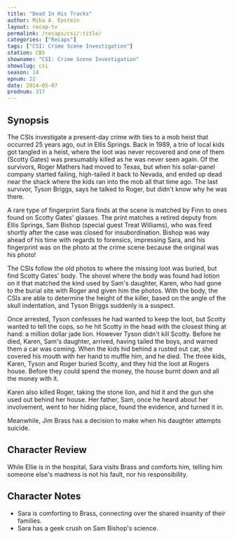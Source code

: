 ```yaml
---
title: "Dead In His Tracks"
author: Mika A. Epstein
layout: recap-tv
permalink: /recaps/csi/:title/
categories: ["Recaps"]
tags: ["CSI: Crime Scene Investigation"]
station: CBS
showname: "CSI: Crime Scene Investigation"
showslug: csi
season: 14  
epnum: 22  
date: 2014-05-07
prodnum: 317  
---
```


## Synopsis

The CSIs investigate a present-day crime with ties to a mob heist that occurred 25 years ago, out in Ellis Springs. Back in 1989, a trio of local kids got tangled in a heist, where the loot was never recovered and one of them (Scotty Gates) was presumably killed as he was never seen again. Of the survivors, Roger Mathers had moved to Texas, but when his solar-panel company started failing, high-tailed it back to Nevada, and ended up dead near the shack where the kids ran into the mob all that time ago. The last survivor, Tyson Briggs, says he talked to Roger, but didn't know why he was there.

A rare type of fingerprint Sara finds at the scene is matched by Finn to ones found on Scotty Gates' glasses. The print matches a retired deputy from Ellis Springs, Sam Bishop (special guest Treat Williams), who was fired shortly after the case was closed for insubordination. Bishop was way ahead of his time with regards to forensics, impressing Sara, and his fingerprint was on the photo at the crime scene because the original was his photo!

The CSIs follow the old photos to where the missing loot was buried, but find Scotty Gates' body. The shovel where the body was found had lotion on it that matched the kind used by Sam's daughter, Karen, who had gone to the burial site with Roger and given him the photos. With the body, the CSIs are able to determine the height of the killer, based on the angle of the skull indentation, and Tyson Briggs suddenly is a suspect.

Once arrested, Tyson confesses he had wanted to keep the loot, but Scotty wanted to tell the cops, so he hit Scotty in the head with the closest thing at hand: a million dollar jade lion. However Tyson didn't kill Scotty. Before he died, Karen, Sam's daughter, arrived, having tailed the boys, and warned them a car was coming. When the kids hid behind a rusted out car, she covered his mouth with her hand to muffle him, and he died. The three kids, Karen, Tyson and Roger buried Scotty, and they hid the loot at Rogers house. Before they could spend the money, the house burnt down and all the money with it.

Karen also killed Roger, taking the stone lion, and hid it and the gun she used out behind her house. Her father, Sam, once he heard about her involvement, went to her hiding place, found the evidence, and turned it in.

Meanwhile, Jim Brass has a decision to make when his daughter attempts suicide. 

## Character Review

While Ellie is in the hospital, Sara visits Brass and comforts him, telling him someone else's madness is not his fault, nor his responsibility.

## Character Notes

* Sara is comforting to Brass, connecting over the shared insanity of their families.  
* Sara has a geek crush on Sam Bishop's science.